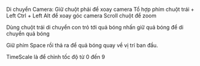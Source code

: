 Di chuyển Camera: Giữ chuột phải để xoay camera
Tổ hợp phím chuột trái + Left Ctrl + Left Alt để xoay góc camera
Scroll chuột để zoom

Dùng chuột trái di chuyển con trỏ tới quả bóng nhấn giữ quả bóng để di chuyển quả bóng

Giữ phím Space rồi thả ra để quả bóng quay về vị trí ban đầu.

TimeScale là để chỉnh tốc độ từ 0 đến 9
